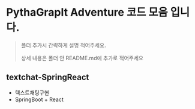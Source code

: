 # PythaGrapIt Adventure 코드 모음 입니다.
> 폴더 추가시 간략하게 설명 적어주세요. 
>
> 상세 내용은 폴더 안 README.md에 추가로 적어주세요

## textchat-SpringReact
- 텍스트채팅구현
- SpringBoot + React
